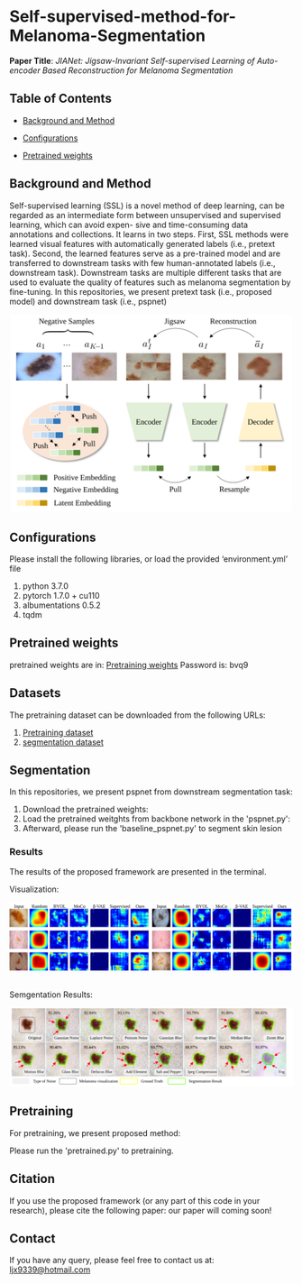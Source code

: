 # Self-supervised-method-for-Melanoma-Segmentation
**Paper Title**: _JIANet: Jigsaw-Invariant Self-supervised Learning of Auto-encoder Based Reconstruction for Melanoma Segmentation_

## Table of Contents

- [Background and Method](#background)

- [Configurations](#Configurations)

- [Pretrained weights](#pretrained_weights)


## Background and Method
Self-supervised learning (SSL) is a novel method of deep learning, can be regarded as an intermediate form between unsupervised and supervised learning, which can avoid expen- sive and time-consuming data annotations and collections. It learns in two steps. First, SSL methods were learned visual features with automatically generated labels (i.e., pretext task). Second, the learned features serve as a pre-trained model and are transferred to downstream tasks with few human-annotated labels (i.e., downstream task). Downstream tasks are multiple different tasks that are used to evaluate the quality of features such as melanoma segmentation by fine-tuning. In this repositories, we present pretext task (i.e., proposed model) and downstream task (i.e., pspnet)

<div align=center>
<img src="https://github.com/Jessejx/Self-supervised-method-for-Melanoma-Segmentation/blob/main/2.svg" width="500px">
</div>

## Configurations

Please install the following libraries, or load the provided ‘environment.yml’ file

1. python 3.7.0
2. pytorch 1.7.0 + cu110
3. albumentations 0.5.2
4. tqdm

## Pretrained weights
pretrained weights are in: [Pretraining weights](https://pan.baidu.com/s/1vSGG4etOjx0_aFuq1qqwQw) Password is: bvq9

## Datasets
The pretraining dataset can be downloaded from the following URLs:

1. [Pretraining dataset](https://challenge.isic-archive.com/data/)
2. [segmentation dataset](https://challenge.isic-archive.com/data/)

## Segmentation 
In this repositories, we present pspnet from downstream segmentation task:

1. Download the pretrained weights:
2. Load the pretrained weitghts from backbone network in the 'pspnet.py':
3. Afterward, please run the 'baseline_pspnet.py' to segment skin lesion

### Results
The results of the proposed framework are presented in the terminal.

Visualization:

<div align=center>
<img src="https://github.com/Jessejx/Self-supervised-method-for-Melanoma-Segmentation/blob/main/1.svg" width="750px">
</div>
<br/>

Semgentation Results:

<div align=center>
<img src="https://github.com/Jessejx/Self-supervised-method-for-Melanoma-Segmentation/blob/main/fig999.svg" width="750px">
</div>

## Pretraining
For pretraining, we present proposed method:

Please run the 'pretrained.py' to pretraining.


## Citation
If you use the proposed framework (or any part of this code in your research), please cite the following paper:
our paper will coming soon!


## Contact
If you have any query, please feel free to contact us at: ljx9339@hotmail.com

